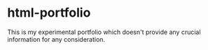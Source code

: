 # html-portfolio
This is my experimental portfolio which doesn't provide any crucial information for any consideration.
